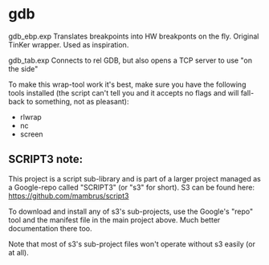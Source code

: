 gdb
=======

gdb_ebp.exp 		Translates breakpoints into HW breakponts on the fly. 
			Original TinKer wrapper. Used as inspiration.

gdb_tab.exp		Connects to rel GDB, but also opens a TCP server to use
			"on the side"

To make this wrap-tool work it's best, make sure you have the following
tools installed (the script can't tell you and it accepts no flags and will
fall-back to something, not as pleasant):

* rlwrap
* nc
* screen

SCRIPT3 note:
-------------
This project is a script sub-library and is part of a larger project managed
as a Google-repo called "SCRIPT3" (or "s3" for short). S3 can be found
here: https://github.com/mambrus/script3

To download and install any of s3's sub-projects, use the Google's "repo" tool
and the manifest file in the main project above. Much better documentation
there too. 

Note that most of s3's sub-project files won't operate without s3 easily (or
at all).
  
